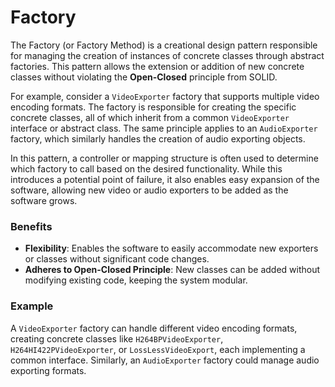 # Factory

The Factory (or Factory Method) is a creational design pattern responsible for managing the creation of instances of concrete classes through abstract factories. This pattern allows the extension or addition of new concrete classes without violating the **Open-Closed** principle from SOLID.

For example, consider a `VideoExporter` factory that supports multiple video encoding formats. The factory is responsible for creating the specific concrete classes, all of which inherit from a common `VideoExporter` interface or abstract class. The same principle applies to an `AudioExporter` factory, which similarly handles the creation of audio exporting objects.

In this pattern, a controller or mapping structure is often used to determine which factory to call based on the desired functionality. While this introduces a potential point of failure, it also enables easy expansion of the software, allowing new video or audio exporters to be added as the software grows.

### Benefits
- **Flexibility**: Enables the software to easily accommodate new exporters or classes without significant code changes.
- **Adheres to Open-Closed Principle**: New classes can be added without modifying existing code, keeping the system modular.

### Example
A `VideoExporter` factory can handle different video encoding formats, creating concrete classes like `H264BPVideoExporter`, `H264HI422PVideoExporter`, or `LossLessVideoExport`, each implementing a common interface. Similarly, an `AudioExporter` factory could manage audio exporting formats.
